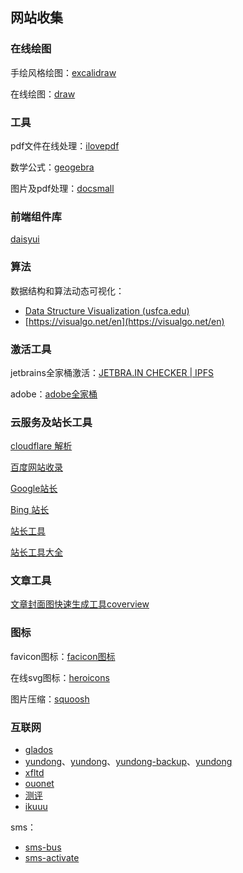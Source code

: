 ## 网站收集



### 在线绘图

手绘风格绘图：[excalidraw](https://excalidraw.com/)

在线绘图：[draw](https://www.draw.io/)



### 工具

pdf文件在线处理：[ilovepdf](https://www.ilovepdf.com)

数学公式：[geogebra](https://www.geogebra.org/)

图片及pdf处理：[docsmall](https://docsmall.com)


### 前端组件库

[daisyui](https://daisyui.com/)


### 算法

数据结构和算法动态可视化：

- [Data Structure Visualization (usfca.edu)](https://www.cs.usfca.edu/~galles/visualization/Algorithms.html)
- [https://visualgo.net/en](https://visualgo.net/en)



### 激活工具

jetbrains全家桶激活：[JETBRA.IN CHECKER | IPFS](https://3.jetbra.in/)

adobe：[adobe全家桶](https://www.weibo.com/vposy)



### 云服务及站长工具

[cloudflare 解析](https://www.cloudflare.com/)

[百度网站收录](https://ziyuan.baidu.com/linksubmit/url) 

[Google站长](https://search.google.com/search-console) 

[Bing 站长](https://www.bing.com/toolbox/webmaster) 

[站长工具](http://tool.chinaz.com/) 

[站长工具大全](http://tool.lusongsong.com/)


### 文章工具
[文章封面图快速生成工具coverview](https://coverview.vercel.app/)



### 图标

favicon图标：[facicon图标](https://freeware.iconfactory.com/)

在线svg图标：[heroicons](https://heroicons.com/)

图片压缩：[squoosh](https://squoosh.app/)



### 互联网

- [glados](https://glados.rocks/)
- [yundong](https://yundong.xn--xhq8sm16c5ls.com/#/register?code=jVddQkoq)、[yundong](https://k-box.vip/)、[yundong-backup](https://www.gw-yd.com/)、[yundong](https://gw-yundong.vip/)
- [xfltd](https://xfltd.org/#/register?code=JDfABTn4)
- [ouonet](https://board.ouonet.work/)
- [测评](https://proxy-tz.gitbook.io/tools)
- [ikuuu](https://ikuuu.pw/auth/register?code=czWT)

sms：

- [sms-bus](https://sms-bus.com/)
- [sms-activate](https://sms-activate.org/cn)
